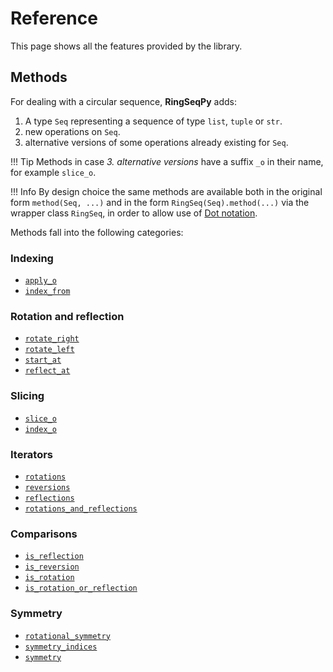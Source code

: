 # Reference

This page shows all the features provided by the library.

## Methods

For dealing with a circular sequence, **RingSeqPy** adds:

1. A type `Seq` representing a sequence of type `list`, `tuple` or `str`.
2. new operations on `Seq`.
3. alternative versions of some operations already existing for `Seq`.

!!! Tip
    Methods in case _3. alternative versions_ have a suffix `_o` in their name, for example `slice_o`.    

!!! Info
    By design choice the same methods are available both in the original form `method(Seq, ...)`
    and in the form `RingSeq(Seq).method(...)` via the wrapper class `RingSeq`,
    in order to allow use of [Dot notation](https://en.wikipedia.org/wiki/Property_(programming)#Dot_notation).

Methods fall into the following categories:

### Indexing
* [`apply_o`](ring_seq_methods.md/#ring_seq.RingSeq.RingSeq.apply_o)
* [`index_from`](ring_seq_methods.md/#ring_seq.RingSeq.RingSeq.index_from)

### Rotation and reflection
* [`rotate_right`](ring_seq_methods.md/#ring_seq.RingSeq.RingSeq.rotate_right)
* [`rotate_left`](ring_seq_methods.md/#ring_seq.RingSeq.RingSeq.rotate_left)
* [`start_at`](ring_seq_methods.md/#ring_seq.RingSeq.RingSeq.start_at)
* [`reflect_at`](ring_seq_methods.md/#ring_seq.RingSeq.RingSeq.reflect_at)

### Slicing
* [`slice_o`](ring_seq_methods.md/#ring_seq.RingSeq.RingSeq.slice_o)
* [`index_o`](ring_seq_methods.md/#ring_seq.RingSeq.RingSeq.index_o)

### Iterators
* [`rotations`](ring_seq_methods.md/#ring_seq.RingSeq.RingSeq.rotations)
* [`reversions`](ring_seq_methods.md/#ring_seq.RingSeq.RingSeq.reversions)
* [`reflections`](ring_seq_methods.md/#ring_seq.RingSeq.RingSeq.reflections)
* [`rotations_and_reflections`](ring_seq_methods.md/#ring_seq.RingSeq.RingSeq.rotations_and_reflections)

### Comparisons
* [`is_reflection`](ring_seq_methods.md/#ring_seq.RingSeq.RingSeq.is_reflection)
* [`is_reversion`](ring_seq_methods.md/#ring_seq.RingSeq.RingSeq.is_reversion)
* [`is_rotation`](ring_seq_methods.md/#ring_seq.RingSeq.RingSeq.is_rotation)
* [`is_rotation_or_reflection`](ring_seq_methods.md/#ring_seq.RingSeq.RingSeq.is_rotation_or_reflection)

### Symmetry
* [`rotational_symmetry`](ring_seq_methods.md/#ring_seq.RingSeq.RingSeq.rotational_symmetry)
* [`symmetry_indices`](ring_seq_methods.md/#ring_seq.RingSeq.RingSeq.symmetry_indices)
* [`symmetry`](ring_seq_methods.md/#ring_seq.RingSeq.RingSeq.symmetry)
